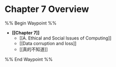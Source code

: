 # Chapter 7 Overview
%% Begin Waypoint %%
- **[[Chapter 7]]**
	- [[A. Ethical and Social Issues of Computing]]
	- [[Data corruption and loss]]
	- [[真的不知道]]

%% End Waypoint %%